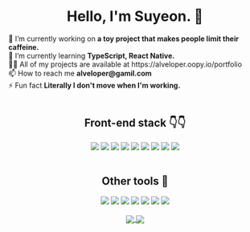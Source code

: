<div align="center">
  <h1>Hello, I'm Suyeon. 👋 </h1>
  <div align="left">
    🔭 I’m currently working on <b>a toy project that makes people limit their caffeine.</b>
    <br />
    🌱 I’m currently learning <b>TypeScript, React Native.</b>
    <br />
    👨‍💻 All of my projects are available at https://alveloper.oopy.io/portfolio
    <br />
    📫 How to reach me <b>alveloper@gamil.com</b>
    <br />
    ⚡ Fun fact <b>Literally I don't move when I'm working.</b>
  </div>
  <br />
  <h2>Front-end stack 👇👇</h2>
  <img src="https://img.shields.io/badge/HTML-E34F26?style=flat-square&logo=HTML5&logoColor=white"/>
  <img src="https://img.shields.io/badge/CSS3-1572B6?style=flat-square&logo=CSS3&logoColor=white"/>
  <img src="https://img.shields.io/badge/JavaScript-F7DF1E?style=flat-square&logo=JavaScript&logoColor=white"/>
  <img src="https://img.shields.io/badge/React-61DAFB?style=flat-square&logo=React&logoColor=white"/>
  <img src="https://img.shields.io/badge/npm-CB3837?style=flat-square&logo=npm&logoColor=white"/>
  <img src="https://img.shields.io/badge/yarn-2C8EBB?style=flat-square&logo=yarn&logoColor=white"/>
  <img src="https://img.shields.io/badge/ESLint-4B32C3?style=flat-square&logo=ESLint&logoColor=white"/>
  <img src="https://img.shields.io/badge/Prettier-F7B93E?style=flat-square&logo=Prettier&logoColor=white"/>
  <img src="https://img.shields.io/badge/Expo-000020?style=flat-square&logo=Expo&logoColor=white"/>
  <br />
  <br />
  <h2>Other tools 🤝 </h2> 
  <img src="https://img.shields.io/badge/Figma-F24E1E?style=flat-square&logo=Figma&logoColor=white"/>
  <img src="https://img.shields.io/badge/Git-F05032?style=flat-square&logo=Git&logoColor=white"/>
  <img src="https://img.shields.io/badge/GitHub-181717?style=flat-square&logo=GitHub&logoColor=white"/>
  <img src="https://img.shields.io/badge/Postman-FF6C37?style=flat-square&logo=Postman&logoColor=white"/> 
  <img src="https://img.shields.io/badge/Slack-4A154B?style=flat-square&logo=Slack&logoColor=white"/>
  <img src="https://img.shields.io/badge/Firebase-FFCA28?style=flat-square&logo=Firebase&logoColor=white"/>
  <img src="https://img.shields.io/badge/Visual Studio Code-007ACC?style=flat-square&logo=Visual Studio Code&logoColor=white"/>
  <br />
  <br />
  <a href="https://github.com/alveloper/github-readme-stats">
    <img align="center" src="https://github-readme-stats.vercel.app/api?username=alveloper&theme=vision-friendly-dark&show_icons=true" />
  </a>
  <a href="https://github.com/alveloper/github-readme-stats">
    <img align="center" src="https://github-readme-stats.vercel.app/api/top-langs/?username=alveloper&layout=compact&theme=vision-friendly-dark&show_icons=true" />
  </a>
  
  <br />
</div>

